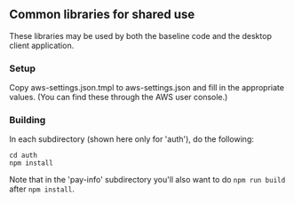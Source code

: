 ## Common libraries for shared use

These libraries may be used by both the baseline code and the desktop client application.

### Setup
Copy aws-settings.json.tmpl to aws-settings.json and fill in the appropriate values. (You can find these through the AWS user console.)

### Building
In each subdirectory (shown here only for 'auth'), do the following:

```
cd auth
npm install
```

Note that in the 'pay-info' subdirectory you'll also want to do `npm run build` after `npm install`.